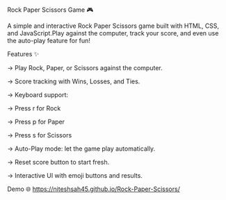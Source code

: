 Rock Paper Scissors Game 🎮

A simple and interactive Rock Paper Scissors game built with HTML, CSS, and JavaScript.Play against the computer, track your score, and even use the auto-play feature for fun!

Features ✨

-> Play Rock, Paper, or Scissors against the computer.

-> Score tracking with Wins, Losses, and Ties.

-> Keyboard support:

-> Press r for Rock

-> Press p for Paper

-> Press s for Scissors

-> Auto-Play mode: let the game play automatically.

-> Reset score button to start fresh.

-> Interactive UI with emoji buttons and results.

Demo 🌐
https://niteshsah45.github.io/Rock-Paper-Scissors/
